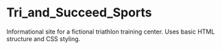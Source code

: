 # Tri_and_Succeed_Sports
Informational site for a fictional triathlon training center.  Uses basic HTML structure and CSS styling.
